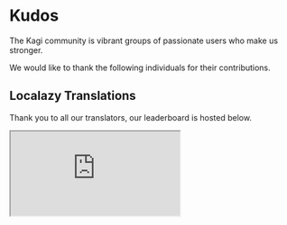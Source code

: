 # Kudos
The Kagi community is  vibrant groups of passionate users who make us stronger. 

We would like to thank the following individuals for their contributions.

## Localazy Translations
Thank you to all our translators, our leaderboard is hosted below.

<iframe
  src="https://localazy.com/leaderboards/projects/orion-browser"
  style="width:100% height:700px;"
></iframe>
